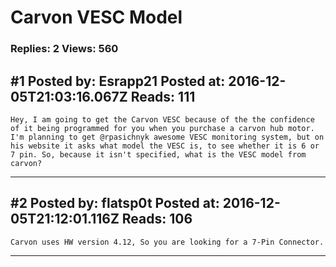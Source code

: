 # Carvon VESC Model

### Replies: 2 Views: 560

## \#1 Posted by: Esrapp21 Posted at: 2016-12-05T21:03:16.067Z Reads: 111

```
Hey, I am going to get the Carvon VESC because of the the confidence of it being programmed for you when you purchase a carvon hub motor. I'm planning to get @rpasichnyk awesome VESC monitoring system, but on his website it asks what model the VESC is, to see whether it is 6 or 7 pin. So, because it isn't specified, what is the VESC model from carvon?
```

---
## \#2 Posted by: flatsp0t Posted at: 2016-12-05T21:12:01.116Z Reads: 106

```
Carvon uses HW version 4.12, So you are looking for a 7-Pin Connector.
```

---
